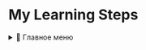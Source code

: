 # My Learning Steps

<details>
  <summary>📂 Главное меню</summary>
  <details>
    <summary>🍔 Бургеры</summary>
    <ul>
      <li>🥩 Котлета</li>
      <li>🍞 Булочка</li>
      <li>🥗 Овощи</li>
    </ul>
  </details>
  <details>
    <summary>🍟 Картошка фри</summary>
    <p>Классический гарнир</p>
  </details>
</details>

